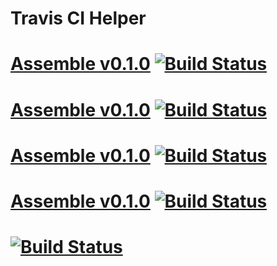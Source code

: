 # Travis CI Helper

# [Assemble v0.1.0](https://github.com/assemble/handlebars-helpers-examples) [![Build Status](https://travis-ci.org/assemble/handlebars-helpers-examples.png)](https://travis-ci.org/assemble/handlebars-helpers-examples)

# [Assemble v0.1.0](https://github.com/assemble/handlebars-helpers-examples) [![Build Status](https://travis-ci.org/assemble/handlebars-helpers-examples.png?branch=wip)](https://travis-ci.org/assemble/handlebars-helpers-examples)

# [Assemble v0.1.0](https://github.com/assemble/handlebars-helpers-examples) [![Build Status](https://travis-ci.org/assemble/handlebars-helpers-examples.png?branch=wip)](https://travis-ci.org/assemble/handlebars-helpers-examples)

# [Assemble v0.1.0](https://github.com/assemble/handlebars-helpers-examples) [![Build Status](https://travis-ci.org/assemble/handlebars-helpers-examples.png?branch=wip)](https://travis-ci.org/assemble/handlebars-helpers-examples)

#  [![Build Status](https://travis-ci.org/assemble/handlebars-helpers-examples.png)](https://travis-ci.org/assemble/handlebars-helpers-examples)
